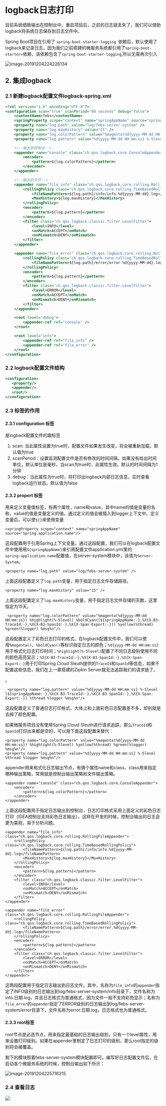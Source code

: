 # logback日志打印

目前系统细致输出在控制台中，重启项目后，之前的日志就丢失了，我们可以借助logback将系统日志保存到日志文件中。

Spring Boot项目在引用了 `spring-boot-starter-logging `依赖后，默认使用了logback来记录日志。因为我们之前搭建的微服务系统都引用了`spring-boot-starter=`依赖，该依赖包含了`spring-boot-starter-logging`,所以无需再次引入

![image-20191204224226134](https://gitee.com/zszdevelop/blogimage/raw/master/img/image-20191204224226134.png)

## 2. 集成logback

### 2.1 新建logback配置文件logback-spring.xml

```xml
<?xml version="1.0" encoding="UTF-8"?>
<configuration scan="true" scanPeriod="60 seconds" debug="false">
    <contextName>febs</contextName>
    <springProperty scope="context" name="springAppName" source="spring.application.name"/>
    <property name="log.path" value="log/febs-server-system" />
    <property name="log.maxHistory" value="15" />
    <property name="log.colorPattern" value="%magenta(%d{yyyy-MM-dd HH:mm:ss}) %highlight(%-5level) %boldCyan([${springAppName:-},%X{X-B3-TraceId:-},%X{X-B3-SpanId:-},%X{X-Span-Export:-}]) %yellow(%thread) %green(%logger) %msg%n"/>
    <property name="log.pattern" value="%d{yyyy-MM-dd HH:mm:ss} %-5level [${springAppName:-},%X{X-B3-TraceId:-},%X{X-B3-SpanId:-},%X{X-Span-Export:-}] %thread %logger %msg%n"/>

    <!--输出到控制台-->
    <appender name="console" class="ch.qos.logback.core.ConsoleAppender">
        <encoder>
            <pattern>${log.colorPattern}</pattern>
        </encoder>
    </appender>

    <!--输出到文件-->
    <appender name="file_info" class="ch.qos.logback.core.rolling.RollingFileAppender">
        <rollingPolicy class="ch.qos.logback.core.rolling.TimeBasedRollingPolicy">
            <fileNamePattern>${log.path}/info/info.%d{yyyy-MM-dd}.log</fileNamePattern>
            <MaxHistory>${log.maxHistory}</MaxHistory>
        </rollingPolicy>
        <encoder>
            <pattern>${log.pattern}</pattern>
        </encoder>
        <filter class="ch.qos.logback.classic.filter.LevelFilter">
            <level>INFO</level>
            <onMatch>ACCEPT</onMatch>
            <onMismatch>DENY</onMismatch>
        </filter>
    </appender>

    <appender name="file_error" class="ch.qos.logback.core.rolling.RollingFileAppender">
        <rollingPolicy class="ch.qos.logback.core.rolling.TimeBasedRollingPolicy">
            <fileNamePattern>${log.path}/error/error.%d{yyyy-MM-dd}.log</fileNamePattern>
        </rollingPolicy>
        <encoder>
            <pattern>${log.pattern}</pattern>
        </encoder>
        <filter class="ch.qos.logback.classic.filter.LevelFilter">
            <level>ERROR</level>
            <onMatch>ACCEPT</onMatch>
            <onMismatch>DENY</onMismatch>
        </filter>
    </appender>

    <root level="debug">
        <appender-ref ref="console" />
    </root>

    <root level="info">
        <appender-ref ref="file_info" />
        <appender-ref ref="file_error" />
    </root>
</configuration>
```

### 2.2 logback配置文件结构

```xml
<configuration>
   <property/>
   <appender/>
   <root/>
</configuration>
```

### 2.3  标签的作用

#### 2.3.1 configuration 标签

<configuration>是logback配置文件的跟标签

1. scan: 当此属性设置为true时，配置文件如果发生改变，将会被重新加载，默认值为true
2. scanPeriod：设置监测配置文件是否有修改的时间间隔，如果没有给出时间单位，默认单位是毫秒，当scan为true时，此属性生效。默认的时间间隔为1分钟
3. debug：当此属性为true时，将打印出logback内部日志信息，实时查看logback运行状态。默认值为false

#### 2.3.2 propert 标签

<property>

用来定义变量值标签，有两个属性，name和value，其中name的值是变量的名称，value的值是变量定义的值。通过定义的值会被插入到logger上下文中。定义变量后，可以使`${}`来使用变量

```
<springProperty scope="context" name="springAppName" source="spring.application.name"/>
```

这段配置用于引用Spring上下文变量。通过这段配置，我们可以在logback配置文件中使用用`${springAppName}`来引用配置文件application.yml里的`spring.application.name`配置值，在server-system模块中，该值为`Server-System`。

```
<property name="log.path" value="log/febs-server-system" />
```

上面这段配置定义了`log.path`变量，用于指定日志文件存储路径。

```
<property name="log.maxHistory" value="15" />
```

上面这段配置定义了`log.maxHistory`变量，用于指定日志文件存储的天数，这里指定为15天。

```
 <property name="log.colorPattern" value="%magenta(%d{yyyy-MM-dd HH:mm:ss}) %highlight(%-5level) %boldCyan([${springAppName:-},%X{X-B3-TraceId:-},%X{X-B3-SpanId:-},%X{X-Span-Export:-}]) %yellow(%thread) %green(%logger) %msg%n"/>
```

这段配置定义了彩色日志打印的格式。在logback配置文件中，我们可以使用`%magenta()`、`%boldCyan()`等标识指定日志的颜色；`%d{yyyy-MM-dd HH:mm:ss}`用于格式化日志打印时间；`%highlight(%-5level)`配置了不同日志级别使用不同的颜色高亮显示；`%X{X-B3-TraceId:-},%X{X-B3-SpanId:-},%X{X-Span-Export:-}`用于打印Spring Cloud Sleuth提供的`TraceId`和`SpanId`等信息，如果不配置这些信息，我们在上一章搭建的Zipkin Server就无法追踪我们的请求链了。

。

```
 <property name="log.pattern" value="%d{yyyy-MM-dd HH:mm:ss} %-5level [${springAppName:-},%X{X-B3-TraceId:-},%X{X-B3-SpanId:-},%X{X-Span-Export:-}] %thread %logger %msg%n"/>
```

这段配置定义了普通日志打印格式，大体上和上面彩色日志配置差不多，却别就是去掉了颜色配置。

如果微服务项目没有使用Spring Cloud Sleuth进行请求追踪，那么`TraceId`和`SpanId`打印出来都是空的，可以用下面这段配置来替代：

```
<property name="log.colorPattern" value="%magenta(%d{yyyy-MM-dd HH:mm:ss}) %highlight(%-5level) %yellow(%thread) %green(%logger) %msg%n"/>
<property name="log.pattern" value="%d{yyyy-MM-dd HH:mm:ss} %-5level %thread %logger %msg%n"/>
```

appender用来格式化日志输出节点，有俩个属性name和class，class用来指定哪种输出策略，常用就是控制台输出策略和文件输出策略。

```
<appender name="console" class="ch.qos.logback.core.ConsoleAppender">
    <encoder>
        <pattern>${log.colorPattern}</pattern>
    </encoder>
</appender>
```

上面这段配置用于指定日志输出到控制台，日志打印格式采用上面定义的彩色日志打印（IDEA控制台支持彩色日志输出），这样在开发的时候，控制台输出的日志会更为美观，易于分析问题。

```
<appender name="file_info" class="ch.qos.logback.core.rolling.RollingFileAppender">
    <rollingPolicy class="ch.qos.logback.core.rolling.TimeBasedRollingPolicy">
        <fileNamePattern>${log.path}/info/info.%d{yyyy-MM-dd}.log</fileNamePattern>
        <MaxHistory>${log.maxHistory}</MaxHistory>
    </rollingPolicy>
    <encoder>
        <pattern>${log.pattern}</pattern>
    </encoder>
    <filter class="ch.qos.logback.classic.filter.LevelFilter">
        <level>INFO</level>
        <onMatch>ACCEPT</onMatch>
        <onMismatch>DENY</onMismatch>
    </filter>
</appender>

<appender name="file_error" class="ch.qos.logback.core.rolling.RollingFileAppender">
    <rollingPolicy class="ch.qos.logback.core.rolling.TimeBasedRollingPolicy">
        <fileNamePattern>${log.path}/error/error.%d{yyyy-MM-dd}.log</fileNamePattern>
    </rollingPolicy>
    <encoder>
        <pattern>${log.pattern}</pattern>
    </encoder>
    <filter class="ch.qos.logback.classic.filter.LevelFilter">
        <level>ERROR</level>
        <onMatch>ACCEPT</onMatch>
        <onMismatch>DENY</onMismatch>
    </filter>
</appender>
```

这两段配置用于指定日志输出到日志文件。其中，名称为`file_info`的`appender`指定了INFO级别的日志输出到log/febs-server-system/info目录下，文件名称为info.日期.log，并且日志格式为普通格式，因为文件一般不支持彩色显示；名称为`file_error`的`appender`指定了ERROR级别的日志输出到log/febs-server-system/error目录下，文件名称为error.日期.log，日志格式也为普通格式。

#### 2.3.3 root标签

<root>

root节点是必选节点，用来指定最基础的日志输出级别，只有一个level属性，用来设置打印级别。如果在appender里制定了日志打印的级别，那么root指定的级别将会被覆盖。

剩下的模块照着febs-server-system模块配置即可。编写好日志配置文件后，在启动各个微服务系统的时候，控制台输出如下所示：

![image-20191204225716215](https://gitee.com/zszdevelop/blogimage/raw/master/img/image-20191204225716215.png)

### 2.4 查看日志

![](https://gitee.com/zszdevelop/blogimage/raw/master/img/image-20191204225751170.png)

